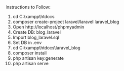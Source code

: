 Instructions to Follow:
1. cd C:\xampp\htdocs
2. composer create-project laravel/laravel laravel_blog
3. Open http://localhost/phpmyadmin
4. Create DB: blog_laravel
5. Import blog_laravel.sql
6. Set DB in .env
7. cd C:\xampp\htdocs\laravel_blog
8. composer install
9. php artisan key:generate
10. php artisan serve